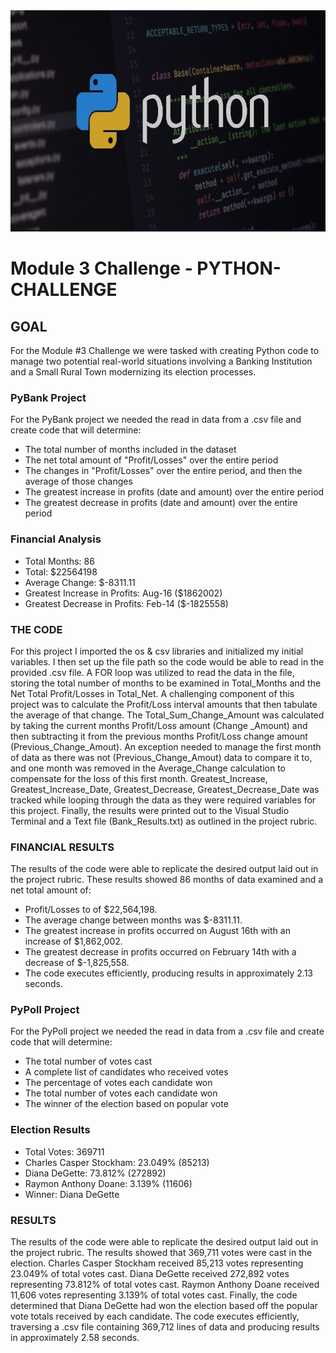 <img src="Pics/Header.png" width="716" height="354">

# Module 3 Challenge - PYTHON-CHALLENGE
## GOAL
For the Module #3 Challenge we were tasked with creating Python code to manage two potential real-world situations involving a Banking Institution and a Small Rural Town modernizing its election processes. 

### PyBank Project
For the PyBank project we needed the read in data from a .csv file and create code that will determine: <br>
* The total number of months included in the dataset <br>
* The net total amount of "Profit/Losses" over the entire period <br>
* The changes in "Profit/Losses" over the entire period, and then the average of those changes <br>
* The greatest increase in profits (date and amount) over the entire period <br>
* The greatest decrease in profits (date and amount) over the entire period <br>

### Financial Analysis <br>
* Total Months: 86 <br>
* Total: $22564198 <br>
* Average Change: $-8311.11 <br>
* Greatest Increase in Profits: Aug-16 ($1862002) <br>
* Greatest Decrease in Profits: Feb-14 ($-1825558) <br>


### THE CODE
For this project I imported the os & csv libraries and initialized my initial variables. I then set up the file path so the code would be able to read in the provided .csv file. A FOR loop was utilized to read the data in the file, storing the total number of months to be examined in Total_Months and the Net Total Profit/Losses in Total_Net. A challenging component of this project was to calculate the Profit/Loss interval amounts that then tabulate the average of that change. The Total_Sum_Change_Amount was calculated by taking the current months Profit/Loss amount (Change _Amount) and then subtracting it from the previous months Profit/Loss change amount (Previous_Change_Amout). An exception needed to manage the first month of data as there was not (Previous_Change_Amout) data to compare it to, and one month was removed in the Average_Change calculation to compensate for the loss of this first month. Greatest_Increase, Greatest_Increase_Date, Greatest_Decrease, Greatest_Decrease_Date was tracked while looping through the data as they were required variables for this project. Finally, the results were printed out to the Visual Studio Terminal and a Text file (Bank_Results.txt) as outlined in the project rubric. 

### FINANCIAL RESULTS
The results of the code were able to replicate the desired output laid out in the project rubric. These results showed 86 months of data examined and a net total amount of:  <br>
* Profit/Losses to of $22,564,198. <br>
* The average change between months was $-8311.11. <br>
* The greatest increase in profits occurred on August 16th with an increase of $1,862,002. <br>
* The greatest decrease in profits occurred on February 14th with a decrease of $-1,825,558. <br>
* The code executes efficiently, producing results in approximately 2.13 seconds. <br>


### PyPoll Project
For the PyPoll project we needed the read in data from a .csv file and create code that will determine: 
* The total number of votes cast
* A complete list of candidates who received votes
* The percentage of votes each candidate won
* The total number of votes each candidate won
* The winner of the election based on popular vote

### Election Results
* Total Votes: 369711 <br>
* Charles Casper Stockham: 23.049% (85213) <br>
* Diana DeGette: 73.812% (272892) <br>
* Raymon Anthony Doane: 3.139% (11606) <br>
* Winner: Diana DeGette <br>

### RESULTS
The results of the code were able to replicate the desired output laid out in the project rubric. The results showed that 369,711 votes were cast in the election. Charles Casper Stockham received 85,213 votes representing 23.049% of total votes cast. Diana DeGette received 272,892 votes representing 73.812% of total votes cast. Raymon Anthony Doane received 11,606 votes representing 3.139% of total votes cast. Finally, the code determined that Diana DeGette had won the election based off the popular vote totals received by each candidate. The code executes efficiently, traversing a .csv file containing 369,712 lines of data and producing results in approximately 2.58 seconds.
